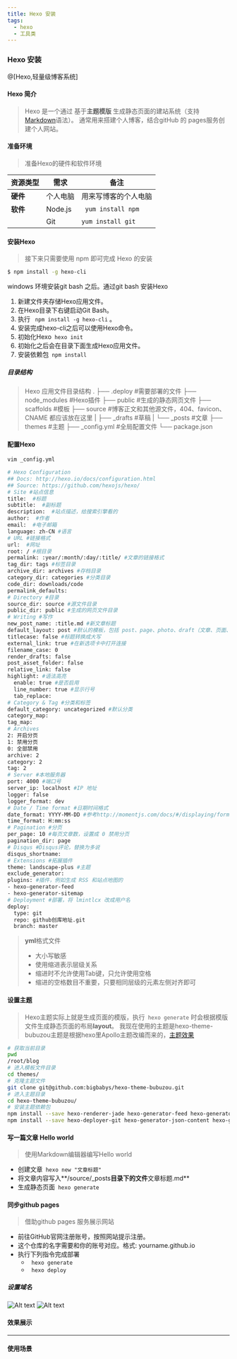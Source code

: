 ```yaml
---
title: Hexo 安装
tags:
  - hexo
  - 工具类
---
```


### Hexo 安装
@[Hexo,轻量级博客系统]

#### Hexo 简介

> Hexo 是一个通过 基于**主题模版** 生成静态页面的建站系统（支持[Markdown](http://blog.fw68.cn/2018/02/08/Markdown%E8%AF%AD%E6%B3%95/)语法）。
> 通常用来搭建个人博客，结合gitHub 的 pages服务创建个人网站。

#### 准备环境

> 准备Hexo的硬件和软件环境

| 资源类型 | 需求| 备注|
|---|---|---|
|**硬件**|个人电脑|用来写博客的个人电脑|
|**软件**|Node.js| ` yum install npm`  |
|	| Git| ` yum install git `  |

#### 安装Hexo

> 接下来只需要使用 npm 即可完成 Hexo 的安装

```bash
$ npm install -g hexo-cli
```
windows 环境安装git bash 之后。通过git bash 安装Hexo
1.	新建文件夹存储Hexo应用文件。
2.	在Hexo目录下右键启动Git Bash。
3.	执行 `  npm install -g hexo-cli ` 。
4.	安装完成hexo-cli之后可以使用Hexo命令。
5.	初始化Hexo` hexo init` 
6.	初始化之后会在目录下面生成Hexo应用文件。
7.	安装依赖包` npm install` 

##### 目录结构

> Hexo 应用文件目录结构
.
├── .deploy #需要部署的文件
├── node_modules #Hexo插件
├── public #生成的静态网页文件
├── scaffolds #模板
├── source #博客正文和其他源文件，404、favicon、CNAME 都应该放在这里
| ├── _drafts #草稿
| └── _posts #文章
├── themes #主题
├── _config.yml #全局配置文件
└── package.json

#### 配置Hexo
```bash
vim _config.yml

# Hexo Configuration
## Docs: http://hexo.io/docs/configuration.html
## Source: https://github.com/hexojs/hexo/
# Site #站点信息
title:  #标题
subtitle:  #副标题
description:  #站点描述，给搜索引擎看的
author:  #作者
email:  #电子邮箱
language: zh-CN #语言
# URL #链接格式
url:  #网址
root: / #根目录
permalink: :year/:month/:day/:title/ #文章的链接格式
tag_dir: tags #标签目录
archive_dir: archives #存档目录
category_dir: categories #分类目录
code_dir: downloads/code
permalink_defaults:
# Directory #目录
source_dir: source #源文件目录
public_dir: public #生成的网页文件目录
# Writing #写作
new_post_name: :title.md #新文章标题
default_layout: post #默认的模板，包括 post、page、photo、draft（文章、页面、照片、草稿）
titlecase: false #标题转换成大写
external_link: true #在新选项卡中打开连接
filename_case: 0
render_drafts: false
post_asset_folder: false
relative_link: false
highlight: #语法高亮
  enable: true #是否启用
  line_number: true #显示行号
  tab_replace:
# Category & Tag #分类和标签
default_category: uncategorized #默认分类
category_map:
tag_map:
# Archives
2: 开启分页
1: 禁用分页
0: 全部禁用
archive: 2
category: 2
tag: 2
# Server #本地服务器
port: 4000 #端口号
server_ip: localhost #IP 地址
logger: false
logger_format: dev
# Date / Time format #日期时间格式
date_format: YYYY-MM-DD #参考http://momentjs.com/docs/#/displaying/format/
time_format: H:mm:ss
# Pagination #分页
per_page: 10 #每页文章数，设置成 0 禁用分页
pagination_dir: page
# Disqus #Disqus评论，替换为多说
disqus_shortname:
# Extensions #拓展插件
theme: landscape-plus #主题
exclude_generator:
plugins: #插件，例如生成 RSS 和站点地图的
- hexo-generator-feed
- hexo-generator-sitemap
# Deployment #部署，将 lmintlcx 改成用户名
deploy:
  type: git
  repo: github创库地址.git
  branch: master
```

> **yml**格式文件
> - 大小写敏感
> - 使用缩进表示层级关系
> - 缩进时不允许使用Tab键，只允许使用空格
> - 缩进的空格数目不重要，只要相同层级的元素左侧对齐即可


#### 设置主题 

> Hexo主题实际上就是生成页面的模版，执行` hexo generate` 时会根据模版文件生成静态页面的布局**layout**。
> 我现在使用的主题是hexo-theme-bubuzou主题是根据hexo里Apollo主题改编而来的，[主题效果](http://bubuzou.com/)

```bash
# 获取当前目录
pwd
/root/blog
# 进入模板文件目录
cd themes/
# 克隆主题文件
git clone git@github.com:bigbabys/hexo-theme-bubuzou.git
# 进入主题目录
cd hexo-theme-bubuzou/
# 安装主题依赖包
npm install --save hexo-renderer-jade hexo-generator-feed hexo-generator-sitemap hexo-browsersync hexo-generator-archive
npm install --save hexo-deployer-git hexo-generator-json-content hexo-generator-search
```

#### 写一篇文章 Hello world

> 使用Markdown编辑器编写Hello world

- 创建文章` hexo new "文章标题"` 
- 将文章内容写入**/source/_posts**目录下的文件**文章标题.md**
- 生成静态页面` hexo generate` 

#### 同步github pages
> 借助github pages 服务展示网站

- 前往GitHub官网注册账号，按照网站提示注册。
- 这个仓库的名字需要和你的账号对应。格式: yourname.github.io
- 执行下列指令完成部署
	- ` hexo generate` 
	- ` hexo deploy` 

##### 设置域名

![Alt text](./1518092440012.png)
![Alt text](./1518092520138.png)

#### 效果展示

------

#### 使用场景



